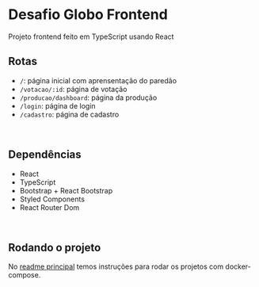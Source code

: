 # Desafio Globo Frontend

Projeto frontend feito em TypeScript usando React

## Rotas

- `/`: página inicial com aprensentação do paredão
- `/votacao/:id`: página de votação
- `/producao/dashboard`: página da produção
- `/login`: página de login
- `/cadastro`: página de cadastro

<br>

## Dependências

- React
- TypeScript
- Bootstrap + React Bootstrap
- Styled Components
- React Router Dom

<br>

## Rodando o projeto

No [readme principal](../README.md) temos instruções para rodar os projetos com docker-compose.
